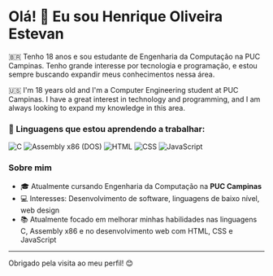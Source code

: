 # Olá! 👋 Eu sou Henrique Oliveira Estevan 

🇧🇷 Tenho 18 anos e sou estudante de Engenharia da Computação na PUC Campinas. Tenho grande interesse por tecnologia e programação, e estou sempre buscando expandir meus conhecimentos nessa área.

🇺🇸 I'm 18 years old and I'm a Computer Engineering student at PUC Campinas. I have a great interest in technology and programming, and I am always looking to expand my knowledge in this area.

### 🚀 Linguagens que estou aprendendo a trabalhar:

![C](https://img.shields.io/badge/-C-A8B9CC?logo=c&logoColor=white)
![Assembly x86 (DOS)](https://img.shields.io/badge/-Assembly-007AAC?logo=assembler&logoColor=white)
![HTML](https://img.shields.io/badge/-HTML5-E34F26?logo=html5&logoColor=white)
![CSS](https://img.shields.io/badge/-CSS3-1572B6?logo=css3&logoColor=white)
![JavaScript](https://img.shields.io/badge/-JavaScript-F7DF1E?logo=javascript&logoColor=black)

### Sobre mim

- 🎓 Atualmente cursando Engenharia da Computação na **PUC Campinas**
- 💻 Interesses: Desenvolvimento de software, linguagens de baixo nível, web design
- 📚 Atualmente focado em melhorar minhas habilidades nas linguagens C, Assembly x86 e no desenvolvimento web com HTML, CSS e JavaScript

---

Obrigado pela visita ao meu perfil! 😊

